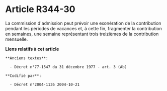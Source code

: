 # Article R344-30

La commission d'admission peut prévoir une exonération de la contribution pendant les périodes de vacances et, à cette fin,
fragmenter la contribution en semaines, une semaine représentant trois treizièmes de la contribution mensuelle.

**Liens relatifs à cet article**

	**Anciens textes**:

	  - Décret n°77-1547 du 31 décembre 1977 - art. 3 (Ab)

	**Codifié par**:

	  - Décret n°2004-1136 2004-10-21
